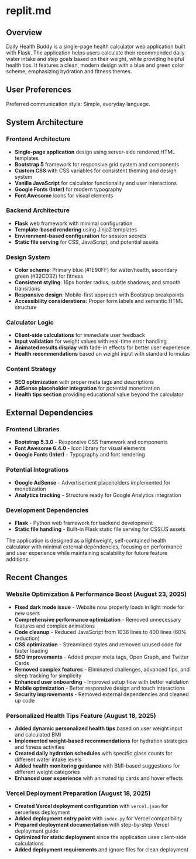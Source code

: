 # replit.md

## Overview

Daily Health Buddy is a single-page health calculator web application built with Flask. The application helps users calculate their recommended daily water intake and step goals based on their weight, while providing helpful health tips. It features a clean, modern design with a blue and green color scheme, emphasizing hydration and fitness themes.

## User Preferences

Preferred communication style: Simple, everyday language.

## System Architecture

### Frontend Architecture
- **Single-page application** design using server-side rendered HTML templates
- **Bootstrap 5** framework for responsive grid system and components
- **Custom CSS** with CSS variables for consistent theming and design system
- **Vanilla JavaScript** for calculator functionality and user interactions
- **Google Fonts (Inter)** for modern typography
- **Font Awesome** icons for visual elements

### Backend Architecture
- **Flask** web framework with minimal configuration
- **Template-based rendering** using Jinja2 templates
- **Environment-based configuration** for session secrets
- **Static file serving** for CSS, JavaScript, and potential assets

### Design System
- **Color scheme**: Primary blue (#1E90FF) for water/health, secondary green (#32CD32) for fitness
- **Consistent styling**: 16px border radius, subtle shadows, and smooth transitions
- **Responsive design**: Mobile-first approach with Bootstrap breakpoints
- **Accessibility considerations**: Proper form labels and semantic HTML structure

### Calculator Logic
- **Client-side calculations** for immediate user feedback
- **Input validation** for weight values with real-time error handling
- **Animated results display** with fade-in effects for better user experience
- **Health recommendations** based on weight input with standard formulas

### Content Strategy
- **SEO optimization** with proper meta tags and descriptions
- **AdSense placeholder integration** for potential monetization
- **Health tips section** providing educational value beyond the calculator

## External Dependencies

### Frontend Libraries
- **Bootstrap 5.3.0** - Responsive CSS framework and components
- **Font Awesome 6.4.0** - Icon library for visual elements
- **Google Fonts (Inter)** - Typography and font rendering

### Potential Integrations
- **Google AdSense** - Advertisement placeholders implemented for monetization
- **Analytics tracking** - Structure ready for Google Analytics integration

### Development Dependencies
- **Flask** - Python web framework for backend development
- **Static file handling** - Built-in Flask static file serving for CSS/JS assets

The application is designed as a lightweight, self-contained health calculator with minimal external dependencies, focusing on performance and user experience while maintaining scalability for future feature additions.

## Recent Changes

### Website Optimization & Performance Boost (August 23, 2025)
- **Fixed dark mode issue** - Website now properly loads in light mode for new users
- **Comprehensive performance optimization** - Removed unnecessary features and complex animations
- **Code cleanup** - Reduced JavaScript from 1036 lines to 400 lines (60% reduction)
- **CSS optimization** - Streamlined styles and removed unused code for faster loading
- **SEO improvements** - Added proper meta tags, Open Graph, and Twitter Cards
- **Removed complex features** - Eliminated challenges, advanced tips, and sleep tracking for simplicity
- **Enhanced user onboarding** - Improved setup flow with better validation
- **Mobile optimization** - Better responsive design and touch interactions
- **Security improvements** - Removed external dependencies and cleaned up code

### Personalized Health Tips Feature (August 18, 2025)
- **Added dynamic personalized health tips** based on user weight input and calculated BMI
- **Implemented weight-based recommendations** for hydration strategies and fitness activities
- **Created daily hydration schedules** with specific glass counts for different water intake levels
- **Added health monitoring guidance** with BMI-based suggestions for different weight categories
- **Enhanced user experience** with animated tip cards and hover effects

### Vercel Deployment Preparation (August 18, 2025)
- **Created Vercel deployment configuration** with `vercel.json` for serverless deployment
- **Added deployment entry point** with `index.py` for Vercel compatibility
- **Prepared deployment documentation** with step-by-step Vercel deployment guide
- **Optimized for static deployment** since the application uses client-side calculations
- **Added deployment requirements** and ignore files for clean deployment